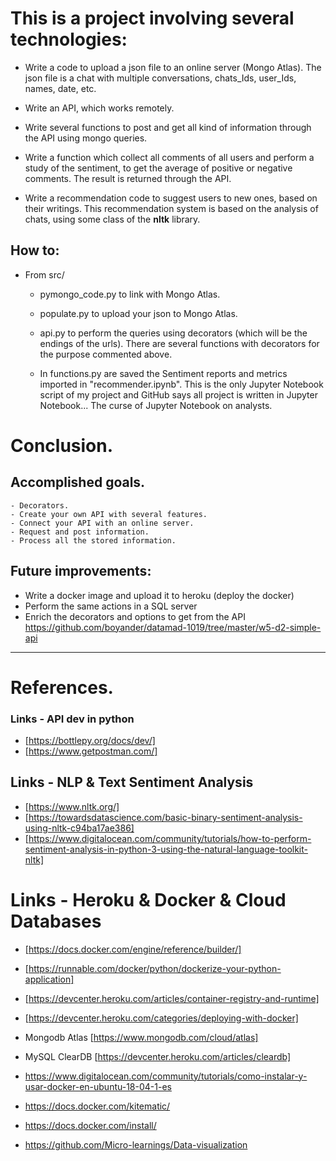 
# This is a project involving several technologies:


- Write a code to upload a json file to an online server (Mongo Atlas). The json file is a chat with multiple conversations, chats_Ids, user_Ids, names, date, etc.

- Write an API, which works remotely.

- Write several functions to post and get all kind of information through the API using mongo queries.

- Write a function which collect all comments of all users and perform a study of the sentiment, to get the average of positive or negative comments. The result is returned through the API.

- Write a recommendation code to suggest users to new ones, based on their writings. This recommendation system is based on the analysis of chats, using some class of the <b>nltk</b>  library.

## How to:

- From src/
  - pymongo_code.py to link with Mongo Atlas.

  - populate.py to upload your json to Mongo Atlas.

  - api.py to perform the queries using decorators (which will be the endings of the urls). There are several functions with decorators for the purpose commented above.

  - In functions.py are saved the Sentiment reports and metrics imported in "recommender.ipynb". This is the only Jupyter Notebook script of my project and GitHub says all project is written in Jupyter Notebook... The curse of Jupyter Notebook on analysts.

# Conclusion.

## Accomplished goals.

    - Decorators.
    - Create your own API with several features.
    - Connect your API with an online server.
    - Request and post information. 
    - Process all the stored information.


## Future improvements:

- Write a docker image and upload it to heroku (deploy the docker)
- Perform the same actions in a SQL server
- Enrich the decorators and options to get from the API
​https://github.com/boyander/datamad-1019/tree/master/w5-d2-simple-api

----------------------

# References.

### Links - API dev in python
- [https://bottlepy.org/docs/dev/]
- [https://www.getpostman.com/]
​
## Links - NLP & Text Sentiment Analysis
- [https://www.nltk.org/]
- [https://towardsdatascience.com/basic-binary-sentiment-analysis-using-nltk-c94ba17ae386]
- [https://www.digitalocean.com/community/tutorials/how-to-perform-sentiment-analysis-in-python-3-using-the-natural-language-toolkit-nltk]
​
# Links - Heroku & Docker & Cloud Databases
- [https://docs.docker.com/engine/reference/builder/]
- [https://runnable.com/docker/python/dockerize-your-python-application]
- [https://devcenter.heroku.com/articles/container-registry-and-runtime]
- [https://devcenter.heroku.com/categories/deploying-with-docker]
- Mongodb Atlas [https://www.mongodb.com/cloud/atlas]
- MySQL ClearDB [https://devcenter.heroku.com/articles/cleardb]

- https://www.digitalocean.com/community/tutorials/como-instalar-y-usar-docker-en-ubuntu-18-04-1-es

- https://docs.docker.com/kitematic/

- https://docs.docker.com/install/

- https://github.com/Micro-learnings/Data-visualization

